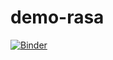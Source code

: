 # demo-rasa

[![Binder](https://mybinder.org/badge_logo.svg)](https://mybinder.org/v2/gh/carolrabello/demo-rasa/HEAD)
